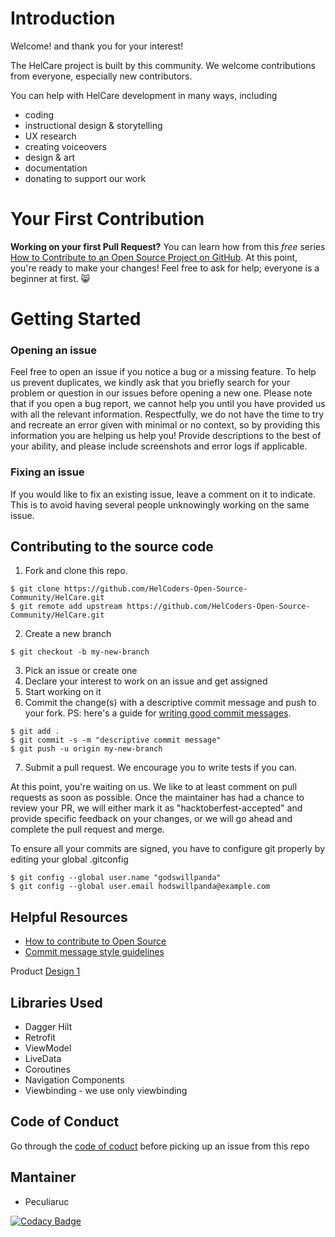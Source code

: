 # Introduction
Welcome! and thank you for your interest!

The HelCare project is built by this community. We welcome contributions from everyone, especially new contributors.

You can help with HelCare development in many ways, including

- coding
- instructional design & storytelling
- UX research
- creating voiceovers
- design & art
- documentation
- donating to support our work

# Your First Contribution
**Working on your first Pull Request?** You can learn how from this *free* series [How to Contribute to an Open Source Project on GitHub](https://kcd.im/pull-request).
At this point, you're ready to make your changes! Feel free to ask for help; everyone is a beginner at first. 😸

# Getting Started
### Opening an issue
Feel free to open an issue if you notice a bug or a missing feature. To help us prevent duplicates, we kindly ask that you briefly search for your problem or question in our issues before opening a new one.
Please note that if you open a bug report, we cannot help you until you have provided us with all the relevant information. Respectfully, we do not have the time to try and recreate an error given with minimal or no context, so by providing this information you are helping us help you! Provide descriptions to the best of your ability, and please include screenshots and error logs if applicable.

### Fixing an issue
If you would like to fix an existing issue, leave a comment on it to indicate. This is to avoid having several people unknowingly working on the same issue.

## Contributing to the source code
1. Fork and clone this repo.
```
$ git clone https://github.com/HelCoders-Open-Source-Community/HelCare.git
$ git remote add upstream https://github.com/HelCoders-Open-Source-Community/HelCare.git
```
2. Create a new branch

```$ git checkout -b my-new-branch```

3. Pick an issue or create one
4. Declare your interest to work on an issue and get assigned
5. Start working on it
6. Commit the change(s) with a descriptive commit message and push to your fork. PS: here's a guide for [writing good commit messages](https://www.freecodecamp.org/news/how-to-write-better-git-commit-messages/). 
```
$ git add .
$ git commit -s -m "descriptive commit message"
$ git push -u origin my-new-branch
```
 
7. Submit a pull request. We encourage you to write tests if you can.

At this point, you're waiting on us. We like to at least comment on pull requests as soon as possible. Once the maintainer has had a chance to review your PR, we will either mark it as "hacktoberfest-accepted" and provide specific feedback on your changes, or we will go ahead and complete the pull request and merge.

To ensure all your commits are signed, you have to configure git properly by editing your global .gitconfig
```
$ git config --global user.name "godswillpanda" 
$ git config --global user.email hodswillpanda@example.com

```

## Helpful Resources
- [How to contribute to Open Source](https://opensource.guide/how-to-contribute)
- [Commit message style guidelines](https://commit.style/)

 
Product [Design 1](https://www.figma.com/file/n0RTLNkXAi46Us3WcTiFWO/Health-Buddy?type=design&node-id=0-1&mode=design&t=VZlCzqQvGJXUp3GV-0)


## Libraries Used

* Dagger Hilt
* Retrofit
* ViewModel
* LiveData
* Coroutines
* Navigation Components
* Viewbinding - we use only viewbinding

## Code of Conduct
Go through the [code of coduct](https://github.com/HelCoders-Open-Source-Community/HelCare/wiki/Contributor-Covenant-Code-of-Conduct) before picking up an issue from this repo 

## Mantainer
- Peculiaruc
  
[![Codacy Badge](https://app.codacy.com/project/badge/Grade/098d739ea9504dadabbcc4898eaff86e)](https://app.codacy.com/gh/ALCOpenSource/Mentor-Management-System-Team-1/dashboard?utm_source=gh\&utm_medium=referral\&utm_content=\&utm_campaign=Badge_grade)
